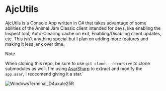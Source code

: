# AjcUtils

AjcUtils is a Console App written in C# that takes advantage of some abilities of the Animal Jam Classic client intended for devs, like enabling the Inspect tool, Auto-Clearing cache on exit, Enabling/Disabling client updates, etc. This isn't anything special but I plan on adding more features and making it less jank over time.
> [!NOTE]
> When cloning this repo, be sure to use `git clone --recursive` to clone submodules as well. I'm using [AsarSharp](https://github.com/MWR1/asarsharp) to extract and modify the `app.asar`, I reccomend giving it a star.`

![WindowsTerminal_D4uxuIe25R](https://github.com/user-attachments/assets/c3ec244a-4836-47dd-b484-77d95f6cca5b)
